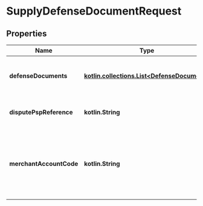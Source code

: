 
# SupplyDefenseDocumentRequest

## Properties
Name | Type | Description | Notes
------------ | ------------- | ------------- | -------------
**defenseDocuments** | [**kotlin.collections.List&lt;DefenseDocument&gt;**](DefenseDocument.md) | An array containing a list of the defense documents. | 
**disputePspReference** | **kotlin.String** | The PSP reference assigned to the dispute. | 
**merchantAccountCode** | **kotlin.String** | The merchant account identifier, for which you want to process the dispute transaction. | 



